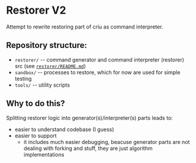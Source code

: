 # Restorer V2

Attempt to rewrite restoring part of criu as command interpreter.

## Repository structure:

* `restorer/` -- command generator and command interpreter (restorer) src (see [`restorer/README.md`](restorer/README.md))
* `sandbox/` -- processes to restore, which for now are used for simple testing
* `tools/` -- utility scripts

## Why to do this?

Splitting restorer logic into generator(s)/interpreter(s) parts leads to:

*  easier to understand codebase (I guess)
*  easier to support
    -  it includes much easier debugging, beacuse generator parts are not dealing with forking and stuff, they are just algorithm implementations

